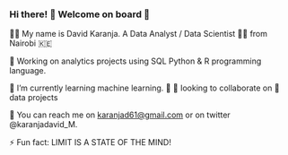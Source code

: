 ### Hi there! 👋 Welcome on board 🙂

 👨‍💻 My name is David Karanja. A Data Analyst / Data Scientist 👨‍🔬 from Nairobi :kenya:
 
 🔭 Working on analytics projects using SQL Python & R programming language.
 
 🌱 I’m currently learning machine learning. 🐍 👯 Iooking to collaborate on 🚀 data projects
 
 📧 You can reach me on karanjad61@gmail.com or on twitter @karanjadavid_M.
 
 ⚡ Fun fact: LIMIT IS A STATE OF THE MIND!
 
 


 
<!--
**karanjadavid/karanjadavid** is a ✨ _special_ ✨ repository because its `README.md` (this file) appears on your GitHub profile.

Here are some ideas to get you started:

- 🔭 I’m currently working on ...
- 🌱 I’m currently learning ...
- 👯 I’m looking to collaborate on ...
- 🤔 I’m looking for help with ...
- 💬 Ask me about ...
- 📫 How to reach me: ...
- 😄 Pronouns: ...
- ⚡ Fun fact: ...

 ![Github Stats](https://github-readme-stats.vercel.app/api?username=karanjadavid&count_private=true&show_icons=true&theme=radical) ![Top Languages](https://github-readme-stats.vercel.app/api/top-langs/?username=KARANJADAVID&show_icons=true&theme=none)
